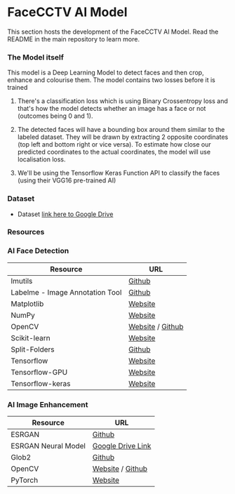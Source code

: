 # FaceCCTV AI Model

This section hosts the development of the FaceCCTV AI Model. Read the README in the main repository to learn more.

### The Model itself

This model is a Deep Learning Model to detect faces and then crop, enhance and colourise them. The model contains two losses before it is trained

1. There's a classification loss which is using Binary Crossentropy loss and that's how the model detects whether an image has a face or not (outcomes being 0 and 1).

2. The detected faces will have a bounding box around them similar to the labeled dataset. They will be drawn by extracting 2 opposite coordinates (top left and bottom right or vice versa). To estimate how close our predicted coordinates to the actual coordinates, the model will use localisation loss.

3. We'll be using the Tensorflow Keras Function API to classify the faces (using their VGG16 pre-trained AI)

### Dataset

- Dataset [link here to Google Drive](https://drive.google.com/drive/folders/1Y11KhmhUfg3q6JRAv4idBBt-OuFEvQBv?usp=sharing)

### Resources

### AI Face Detection

| Resource                        | URL                                                                        |
| ------------------------------- | -------------------------------------------------------------------------- |
| Imutils                         | [Github](https://github.com/PyImageSearch/imutils)                         |
| Labelme - Image Annotation Tool | [Github](https://github.com/wkentaro/labelme)                              |
| Matplotlib                      | [Website](https://matplotlib.org/stable/users/installing/index.html)       |
| NumPy                           | [Website](https://numpy.org)                                               |
| OpenCV                          | [Website](https://opencv.org) / [Github](https://github.com/opencv/opencv) |
| Scikit-learn                    | [Website](https://scikit-learn.org/stable/)                                |
| Split-Folders                   | [Github](https://github.com/jfilter/split-folders)                         |
| Tensorflow                      | [Website](https://www.tensorflow.org)                                      |
| Tensorflow-GPU                  | [Website](https://pypi.org/project/tensorflow-gpu/)                        |
| Tensorflow-keras                | [Website](https://keras.io/getting_started/)                               |

### AI Image Enhancement

| Resource            | URL                                                                                           |
| ------------------- | --------------------------------------------------------------------------------------------- |
| ESRGAN              | [Github](https://github.com/xinntao/ESRGAN)                                                   |
| ESRGAN Neural Model | [Google Drive Link](https://drive.google.com/drive/folders/17VYV_SoZZesU6mbxz2dMAIccSSlqLecY) |
| Glob2               | [Github](https://github.com/miracle2k/python-glob2/)                                          |
| OpenCV              | [Website](https://opencv.org) / [Github](https://github.com/opencv/opencv)                    |
| PyTorch             | [Website](https://pytorch.org)                                                                |
